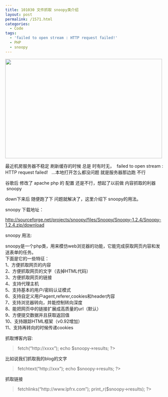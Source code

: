 ```yaml
---
title: 101030 文件抓取 snoopy类介绍
layout: post
permalink: /1571.html
categories:
  - Code
tags:
  - 'failed to open stream : HTTP request failed!'
  - PHP
  - snoopy
---
```

[<img class="aligncenter size-full wp-image-1427" title="php" src="http://www.80aj.com/wp-content/uploads/2010/08/php.jpg" alt="" width="500" height="317" />][1]

最近机房服务器不稳定 刷新缓存的时候 总是 时有时无，  failed to open stream : HTTP request failed!   &#8230;本地打开怎么都没问题 就是服务器那边跑 不行

谷歌后 修改了 apache php 的 配置 还是不行，想起了以前做 内容抓取的利器  snoopy

down下来后 随便跑了下 问题就解决了，这里介绍下 snoopy的用法。

snoopy 下载地址：

<http://sourceforge.net/projects/snoopy/files/Snoopy/Snoopy-1.2.4/Snoopy-1.2.4.zip/download>

[][2]snoopy 用法:

snoopy是一个php类，用来模仿web浏览器的功能，它能完成获取网页内容和发送表单的任务。  
下面是它的一些特征：  
1、方便抓取网页的内容  
2、方便抓取网页的文字（去掉HTML代码）  
3、方便抓取网页的链接  
4、支持代理主机  
5、支持基本的用户/密码认证模式  
6、支持自定义用户agent,referer,cookies和header内容  
7、支持浏览器转向，并能控制转向深度  
8、能把网页中的链接扩展成高质量的url（默认）  
9、方便提交数据并且获取返回值  
10、支持跟踪HTML框架（v0.92增加）  
11、支持再转向的时候传递cookies

抓取博客内容:

> <?  
> include &#8221;Snoopy.class.php&#8221;;  
> $snoopy = new Snoopy;  
> $snoopy->fetch(&#8220;http://xxxx&#8221;);  
> echo $snoopy->results;  
> ?>

比如说我们抓取我的blog的文字

> <?  
> include &#8221;Snoopy.class.php&#8221;;  
> $snoopy = new Snoopy;  
> $snoopy->fetchtext(&#8220;http://xxx&#8221;);  
> echo $snoopy->results;  
> ?>

抓取链接

> <?  
> include &#8221;Snoopy.class.php&#8221;;  
> $snoopy = new Snoopy;  
> $snoopy->fetchlinks(&#8220;http://www.lpfrx.com&#8221;);  
> print_r($snoopy->results);
> 
> ?>

 [1]: http://www.80aj.com/wp-content/uploads/2010/08/php.jpg
 [2]: http://sourceforge.net/projects/snoopy/files/Snoopy/Snoopy-1.2.4/Snoopy-1.2.4.zip/download